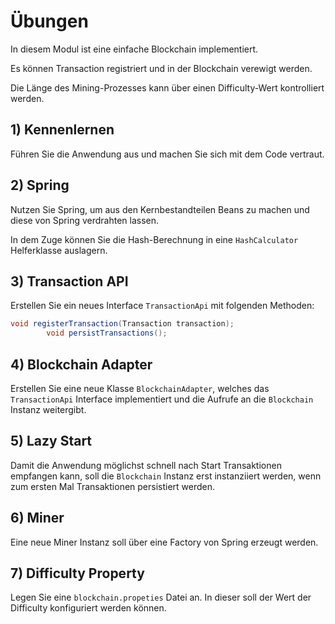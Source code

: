 # Übungen

In diesem Modul ist eine einfache Blockchain implementiert.

Es können Transaction registriert und in der Blockchain verewigt werden.

Die Länge des Mining-Prozesses kann über einen Difficulty-Wert kontrolliert werden.

## 1) Kennenlernen

Führen Sie die Anwendung aus und machen Sie sich mit dem Code vertraut.

## 2) Spring

Nutzen Sie Spring, um aus den Kernbestandteilen Beans zu machen und diese von Spring verdrahten lassen.

In dem Zuge können Sie die Hash-Berechnung in eine `HashCalculator` Helferklasse auslagern.

## 3) Transaction API

Erstellen Sie ein neues Interface `TransactionApi` mit folgenden Methoden:

````java
void registerTransaction(Transaction transaction);
        void persistTransactions();
````

## 4) Blockchain Adapter

Erstellen Sie eine neue Klasse `BlockchainAdapter`, welches das `TransactionApi` Interface implementiert und
die Aufrufe an die `Blockchain` Instanz weitergibt.

## 5) Lazy Start

Damit die Anwendung möglichst schnell nach Start Transaktionen empfangen kann, soll die `Blockchain` Instanz
erst instanziiert werden, wenn zum ersten Mal Transaktionen persistiert werden.

## 6) Miner

Eine neue Miner Instanz soll über eine Factory von Spring erzeugt werden.

## 7) Difficulty Property

Legen Sie eine `blockchain.propeties` Datei an. In dieser soll der Wert der Difficulty konfiguriert werden können.